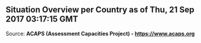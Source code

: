 ## Situation Overview per Country as of Thu, 21 Sep 2017 03:17:15 GMT

Source: **ACAPS (Assessment Capacities Project) - https://www.acaps.org**